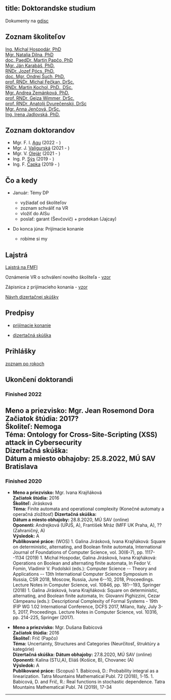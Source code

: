 title: Doktorandske studium
---

Dokumenty na [gdisc](https://drive.google.com/drive/folders/1ySfbCzjdcpMk7_4W8MOaR8w9aNUV0DKS?usp=sharing)


## Zoznam školiteľov

[Ing. Michal Hospodár, PhD](DS_hospodar)     
[Mgr. Natalia Dilna, PhD](DS_dilna)     
[doc. PaedDr. Martin Papčo, PhD](DS_papco)     
[Mgr. Ján Karabáš, PhD.](DS_karabas)    
[RNDr. Jozef Pócs, PhD.](DS_pocs)    
[doc. Mgr. Ondrej Šuch, PhD.](DS_such)    
[prof. RNDr. Michal Fečkan, DrSc.](DS_feckan)    
[RNDr. Martin Kochol, PhD., DSc.](DS_kochol)    
[Mgr. Andrea Zemánková, PhD.](DS_zemankova)     
[prof. RNDr. Gejza Wimmer, DrSc.](DS_wimmer)     
[prof. RNDr. Anatolij Dvurečenskij, DrSc](DS_dvurecenskij)    
[Mgr. Anna Jenčová, DrSc.](students)    
[Ing. Irena Jadlovská, PhD.](DS_jadlovska)     


## Zoznam doktorandov


* Mgr. F. I. [Agu](DS_agu)  (2022 - )     
* Mgr. J. [Valigurská](DS_valigurska)    (2021 - )    
* Mgr. V. [Olejár](DS_olejar)   (2021 - )    
* Ing. P. [Sýs](DS_sys)    (2019 - )    
* Ing. F. [Čapka](DS_capka)  (2019 - )    


## Čo a kedy

* Január: Témy DP    
    -  vyžiadať od školiteľov    
    - zoznam schváliť na VR   
    - vložiť do AISu   
    - poslať: garant (Ševčovič) + prodekan (Jajcay)

* Do konca júna: Prijímacie konanie    
    - robíme si my




## Lajstrá

[Lajstrá na FMFI](https://zona.fmph.uniba.sk/sluzby-a-administrativa/tlaciva/)

Oznámenie VR o schválení nového školiteľa - [vzor](DS_garant/vzor_skolitel.pdf)

Zápisnica z prijímacieho konania - [vzor](DS_garant/vzor.pdf)

[Návrh dizertačnej skúšky](DS_garant/navrh.docx)





## Predpisy

* [prijímacie konanie](DS_garant/prijimacie.pdf)

* [dizertačná skúška](https://zona.fmph.uniba.sk/fileadmin/fmfi/studium/PhD/Zasady_dizertacna_skuska_2021.pdf)


## Prihlášky

[zoznam po rokoch](DS_applications)     



## Ukončení doktorandi


### Finished 2022

**Meno a priezvisko:** Mgr. Jean Rosemond Dora   
**Začiatok štúdia:** 2017?  
**Školiteľ:** Nemoga  
**Téma:** Ontology for Cross-Site-Scripting (XSS) attack in Cybersecurity    
**Dizertačná skúška:**    
**Dátum a miesto obhajoby:** 25.8.2022, MÚ SAV Bratislava    
---

### Finished 2020


*  **Meno a priezvisko:** Mgr. Ivana Krajňáková   
   **Začiatok štúdia:** 2016   
   **Školiteľ:** Jirásková  
   **Téma:** Finite automata and operational complexity (Konečné automaty a operačná zložitosť) 
   **Dizertačná skúška:**    
   **Dátum a miesto obhajoby:** 28.8.2020, MÚ SAV (online)    
   **Oponenti:** Andrejková (UPJŠ, A), František Mráz (MFF UK Praha, A), ?? (Zahraničný, A)    
   **Výsledok:** A    
   **Publikované práce:** (WOS)
       1. Galina Jirásková, Ivana Krajňáková: Square on deterministic, alternating, and Boolean finite automata,
International Journal of Foundations of Computer Science, vol. 30(6-7), pp. 1117--1134 (2019)
       1. Michal Hospodar, Galina Jirásková, Ivana Krajňáková: Operations on Boolean and alternating finite automata,
In Fedor V. Fomin, Vladimir V. Podolskii (eds.): Computer Science -- Theory and Applications -- 13th International Computer Science Symposium in Russia, CSR 2018, Moscow, Russia, June 6--10, 2018, Proceedings.
Lecture Notes in Computer Science, vol. 10846, pp. 181--193, Springer (2018)
       1. Galina Jirásková, Ivana Krajňáková:  Square on deterministic, alternating, and Boolean finite automata,
In: Giovanni Pighizzini, Cezar Câmpeanu (eds.):
Descriptional Complexity of Formal Systems - 19th IFIP WG 1.02 International Conference, DCFS 2017, Milano, Italy, July 3-5, 2017, Proceedings. Lecture Notes in Computer Science, vol. 10316, pp. 214-225, Springer (2017).


*  **Meno a priezvisko:** Mgr. Dušana Babicová   
   **Začiatok štúdia:** 2016  
   **Školiteľ:** Frič (Papčo)    
   **Téma:** Uncertainty, Structures and Categories (Neurčitosť, štruktúry a kategórie)     
   **Dizertačná skúška:**
   **Dátum obhajoby:** 27.8.2020, MÚ SAV (online)   
   **Oponenti:** Kalina (STU,A), Eliáš (Košice, B), Chovanec (A)    
   **Výsledok:** A    
   **Publikované práce:** (Scopus)
       1.  Babicová, D.: Probability integral as a linearization. Tatra Mountains Mathematical Publ. 72 (2018), 1-15.
       1. Babicová, D. and Frič, R.: Real functions in stochastic dependence. Tatra Mountains Mathematical Publ. 74 (2019), 17-34

---
